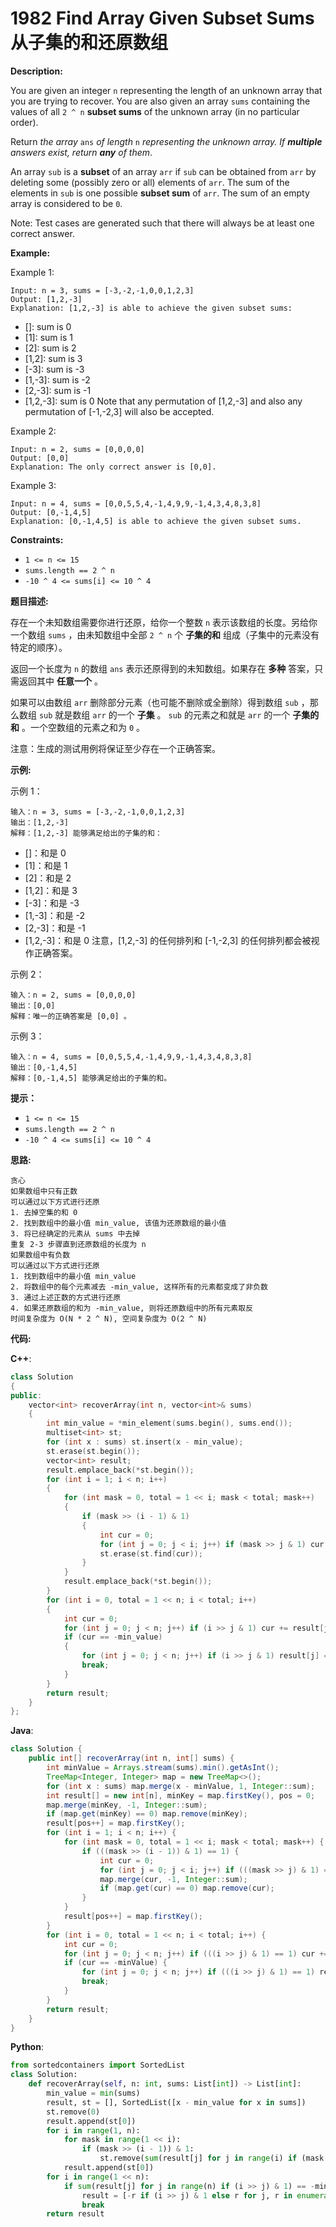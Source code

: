 # 1982 Find Array Given Subset Sums 从子集的和还原数组

__Description:__

You are given an integer `n` representing the length of an unknown array that you are trying to recover. You are also given an array `sums` containing the values of all `2 ^ n` __subset sums__ of the unknown array (in no particular order).

Return _the array_ `ans` _of length_ `n` _representing the unknown array. If __multiple__ answers exist, return __any__ of them_.

An array `sub` is a __subset__ of an array `arr` if `sub` can be obtained from `arr` by deleting some (possibly zero or all) elements of `arr`. The sum of the elements in `sub` is one possible __subset sum__ of `arr`. The sum of an empty array is considered to be `0`.

Note: Test cases are generated such that there will always be at least one correct answer.

__Example:__

Example 1:

```text
Input: n = 3, sums = [-3,-2,-1,0,0,1,2,3]
Output: [1,2,-3]
Explanation: [1,2,-3] is able to achieve the given subset sums:
```

- []: sum is 0
- [1]: sum is 1
- [2]: sum is 2
- [1,2]: sum is 3
- [-3]: sum is -3
- [1,-3]: sum is -2
- [2,-3]: sum is -1
- [1,2,-3]: sum is 0
Note that any permutation of [1,2,-3] and also any permutation of [-1,-2,3] will also be accepted.

Example 2:

```text
Input: n = 2, sums = [0,0,0,0]
Output: [0,0]
Explanation: The only correct answer is [0,0].
```

Example 3:

```text
Input: n = 4, sums = [0,0,5,5,4,-1,4,9,9,-1,4,3,4,8,3,8]
Output: [0,-1,4,5]
Explanation: [0,-1,4,5] is able to achieve the given subset sums.
```

__Constraints:__

- `1 <= n <= 15`
- `sums.length == 2 ^ n`
- `-10 ^ 4 <= sums[i] <= 10 ^ 4`

__题目描述:__

存在一个未知数组需要你进行还原，给你一个整数 `n` 表示该数组的长度。另给你一个数组 `sums` ，由未知数组中全部 `2 ^ n` 个 __子集的和__ 组成（子集中的元素没有特定的顺序）。

返回一个长度为 `n` 的数组 `ans` 表示还原得到的未知数组。如果存在 __多种__ 答案，只需返回其中 __任意一个__ 。

如果可以由数组 `arr` 删除部分元素（也可能不删除或全删除）得到数组 `sub` ，那么数组 `sub` 就是数组 `arr` 的一个 __子集__ 。 `sub` 的元素之和就是 `arr` 的一个 __子集的和__ 。一个空数组的元素之和为 `0` 。

注意：生成的测试用例将保证至少存在一个正确答案。

__示例:__

示例 1：

```text
输入：n = 3, sums = [-3,-2,-1,0,0,1,2,3]
输出：[1,2,-3]
解释：[1,2,-3] 能够满足给出的子集的和：
```

- []：和是 0
- [1]：和是 1
- [2]：和是 2
- [1,2]：和是 3
- [-3]：和是 -3
- [1,-3]：和是 -2
- [2,-3]：和是 -1
- [1,2,-3]：和是 0
注意，[1,2,-3] 的任何排列和 [-1,-2,3] 的任何排列都会被视作正确答案。

示例 2：

```text
输入：n = 2, sums = [0,0,0,0]
输出：[0,0]
解释：唯一的正确答案是 [0,0] 。
```

示例 3：

```text
输入：n = 4, sums = [0,0,5,5,4,-1,4,9,9,-1,4,3,4,8,3,8]
输出：[0,-1,4,5]
解释：[0,-1,4,5] 能够满足给出的子集的和。
```

__提示：__

- `1 <= n <= 15`
- `sums.length == 2 ^ n`
- `-10 ^ 4 <= sums[i] <= 10 ^ 4`

__思路:__

```text
贪心
如果数组中只有正数
可以通过以下方式进行还原
1. 去掉空集的和 0
2. 找到数组中的最小值 min_value, 该值为还原数组的最小值
3. 将已经确定的元素从 sums 中去掉
重复 2-3 步骤直到还原数组的长度为 n
如果数组中有负数
可以通过以下方式进行还原
1. 找到数组中的最小值 min_value
2. 将数组中的每个元素减去 -min_value, 这样所有的元素都变成了非负数
3. 通过上述正数的方式进行还原
4. 如果还原数组的和为 -min_value, 则将还原数组中的所有元素取反
时间复杂度为 O(N * 2 ^ N), 空间复杂度为 O(2 ^ N)
```

__代码:__

__C++__:

```C++
class Solution 
{
public:
    vector<int> recoverArray(int n, vector<int>& sums) 
    {
        int min_value = *min_element(sums.begin(), sums.end());
        multiset<int> st;
        for (int x : sums) st.insert(x - min_value);
        st.erase(st.begin());
        vector<int> result;
        result.emplace_back(*st.begin());
        for (int i = 1; i < n; i++)
        {
            for (int mask = 0, total = 1 << i; mask < total; mask++)
            {
                if (mask >> (i - 1) & 1)
                {
                    int cur = 0;
                    for (int j = 0; j < i; j++) if (mask >> j & 1) cur += result[j];
                    st.erase(st.find(cur));
                }
            }
            result.emplace_back(*st.begin());
        }
        for (int i = 0, total = 1 << n; i < total; i++)
        {
            int cur = 0;
            for (int j = 0; j < n; j++) if (i >> j & 1) cur += result[j];
            if (cur == -min_value)
            {
                for (int j = 0; j < n; j++) if (i >> j & 1) result[j] = -result[j];
                break;
            }
        }
        return result;
    }
};
```

__Java__:

```Java
class Solution {
    public int[] recoverArray(int n, int[] sums) {
        int minValue = Arrays.stream(sums).min().getAsInt();
        TreeMap<Integer, Integer> map = new TreeMap<>();
        for (int x : sums) map.merge(x - minValue, 1, Integer::sum);
        int result[] = new int[n], minKey = map.firstKey(), pos = 0;
        map.merge(minKey, -1, Integer::sum);
        if (map.get(minKey) == 0) map.remove(minKey);
        result[pos++] = map.firstKey();
        for (int i = 1; i < n; i++) {
            for (int mask = 0, total = 1 << i; mask < total; mask++) {
                if (((mask >> (i - 1)) & 1) == 1) {
                    int cur = 0;
                    for (int j = 0; j < i; j++) if (((mask >> j) & 1) == 1) cur += result[j];
                    map.merge(cur, -1, Integer::sum);
                    if (map.get(cur) == 0) map.remove(cur);
                }
            }
            result[pos++] = map.firstKey();
        }
        for (int i = 0, total = 1 << n; i < total; i++) {
            int cur = 0;
            for (int j = 0; j < n; j++) if (((i >> j) & 1) == 1) cur += result[j];
            if (cur == -minValue) {
                for (int j = 0; j < n; j++) if (((i >> j) & 1) == 1) result[j] = -result[j];
                break;
            }
        }
        return result;
    }
}
```

__Python__:

```Python
from sortedcontainers import SortedList
class Solution:
    def recoverArray(self, n: int, sums: List[int]) -> List[int]:
        min_value = min(sums)
        result, st = [], SortedList([x - min_value for x in sums])
        st.remove(0)
        result.append(st[0])
        for i in range(1, n):
            for mask in range(1 << i):
                if (mask >> (i - 1)) & 1:
                    st.remove(sum(result[j] for j in range(i) if (mask >> j) & 1))
            result.append(st[0])
        for i in range(1 << n):
            if sum(result[j] for j in range(n) if (i >> j) & 1) == -min_value:
                result = [-r if (i >> j) & 1 else r for j, r in enumerate(result)]
                break
        return result
```
